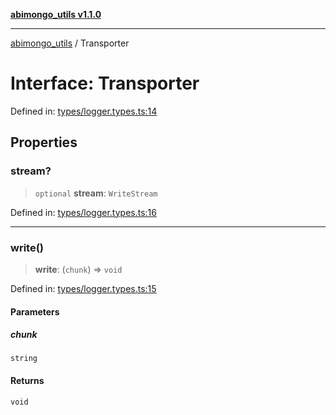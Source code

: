 [**abimongo_utils v1.1.0**](../README.md)

***

[abimongo_utils](../README.md) / Transporter

# Interface: Transporter

Defined in: [types/logger.types.ts:14](https://github.com/NodEm9/abimongo_utils/blob/ee68e61821a92d10b78d3ea90016374fc2d4aef0/src/types/logger.types.ts#L14)

## Properties

### stream?

> `optional` **stream**: `WriteStream`

Defined in: [types/logger.types.ts:16](https://github.com/NodEm9/abimongo_utils/blob/ee68e61821a92d10b78d3ea90016374fc2d4aef0/src/types/logger.types.ts#L16)

***

### write()

> **write**: (`chunk`) => `void`

Defined in: [types/logger.types.ts:15](https://github.com/NodEm9/abimongo_utils/blob/ee68e61821a92d10b78d3ea90016374fc2d4aef0/src/types/logger.types.ts#L15)

#### Parameters

##### chunk

`string`

#### Returns

`void`
